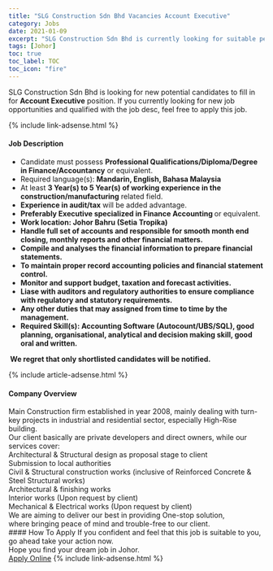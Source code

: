 ```yaml
---
title: "SLG Construction Sdn Bhd Vacancies Account Executive" 
category: Jobs 
date: 2021-01-09 
excerpt: "SLG Construction Sdn Bhd is currently looking for suitable person to fill in the Account Executive which positioned at Johor" 
tags: [Johor] 
toc: true 
toc_label: TOC 
toc_icon: "fire" 
--- 
```


<p>SLG Construction Sdn Bhd is looking for new potential candidates to fill in for <b>Account Executive</b> position. If you currently looking for new job opportunities and qualified with the job desc, feel free to apply this job.
</p>{% include link-adsense.html %} 
<div><div><h4>Job Description</h4></div><div><div><span><div><ul><li>Candidate must possess <strong>Professional Qualifications/Diploma/Degree in Finance/Accountancy</strong> or equivalent.</li><li>Required language(s):&#160;<strong>Mandarin, English, Bahasa Malaysia</strong></li><li>At least <strong>3&#160;Year(s) to 5 Year(s) of working experience in the construction/manufacturing</strong> related field.</li><li><strong>Experience in audit/tax</strong> will be added advantage.</li><li><strong>Preferably Executive specialized in Finance Accounting </strong>or equivalent.</li><li><strong>Work location: Johor Bahru (Setia Tropika)</strong></li><li><strong>Handle full set of accounts and responsible for smooth month end closing, monthly reports and other financial matters.</strong></li><li><strong>Compile and analyses the financial information to prepare financial statements.</strong></li><li><strong>To maintain proper record accounting policies and financial statement control.</strong></li><li><strong>Monitor and support budget, taxation and forecast activities.</strong></li><li><strong>Liase with auditors and regulatory authorities to ensure compliance with regulatory and statutory requirements.</strong></li><li><strong>Any other duties that may assigned from time to time by the management.</strong></li><li><strong>Required Skill(s): Accounting Software (Autocount/UBS/SQL), good planning, organisational, analytical and decision making skill, good oral and written.&#160;</strong></li></ul><p>&#8203;<strong>&#160;We regret that only shortlisted candidates will be notified.</strong></p></div></span></div></div></div> 
{% include article-adsense.html %} 
<div><div><h4>Company Overview</h4></div><div><div><span><div><div>Main&#160;Construction firm established in&#160;year 2008, mainly dealing with turn-key projects in industrial and residential sector, especially High-Rise building.</div>
<div>Our client basically are private developers and direct owners, while our services cover:</div>
<div>Architectural &amp; Structural design as proposal stage to client</div>
<div>Submission to local authorities</div>
<div>Civil &amp; Structural construction works (inclusive of Reinforced Concrete &amp; Steel Structural works)</div>
<div>Architectural&#160;&amp; finishing works</div>
<div>Interior works (Upon request by client)</div>
<div>Mechanical &amp; Electrical works (Upon request by client)</div>
<div>We are aiming to deliver our best in providing One-stop solution, where&#160;bringing peace of mind and&#160;trouble-free to&#160;our client.</div></div></span></div></div></div> 
#### How To Apply 
If you confident and feel that this job is suitable to you, go ahead take your action now. <br/> 
Hope you find your dream job in Johor. <br/> 
<a href="https://www.jobstreet.com.my/en/job/account-executive-4457924?jobId=jobstreet-my-job-4457924&sectionRank=4&token=0~be465a8a-052f-4ac4-81f1-ed5e088f8657&fr=SRP%20View%20In%20New%20Ta" class="btn btn--info" target="_blank" rel="nofollow noopenner">Apply Online</a> 
{% include link-adsense.html %} 